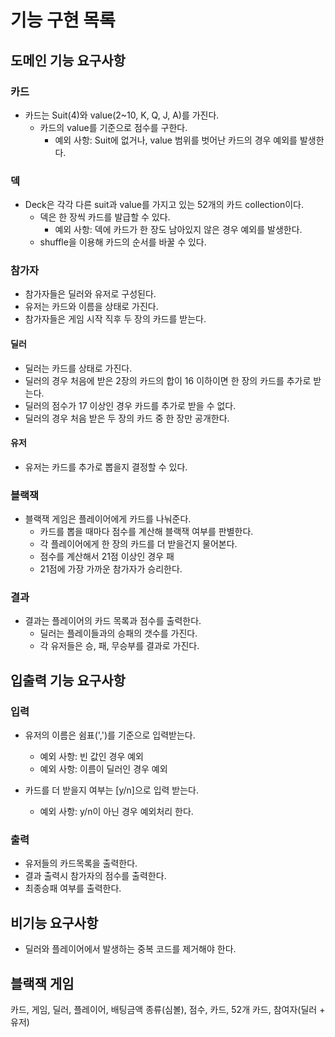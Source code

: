 # 기능 구현 목록

## 도메인 기능 요구사항

### 카드

- 카드는 Suit(4)와 value(2~10, K, Q, J, A)를 가진다.
    - 카드의 value를 기준으로 점수를 구한다.
        - 예외 사항: Suit에 없거나, value 범위를 벗어난 카드의 경우 예외를 발생한다.

### 덱

- Deck은 각각 다른 suit과 value를 가지고 있는 52개의 카드 collection이다.
    - 덱은 한 장씩 카드를 발급할 수 있다.
        - 예외 사항: 덱에 카드가 한 장도 남아있지 않은 경우 예외를 발생한다.
    - shuffle을 이용해 카드의 순서를 바꿀 수 있다.

### 참가자

- 참가자들은 딜러와 유저로 구성된다.
- 유저는 카드와 이름을 상태로 가진다.
- 참가자들은 게임 시작 직후 두 장의 카드를 받는다.

#### 딜러

- 딜러는 카드를 상태로 가진다.
- 딜러의 경우 처음에 받은 2장의 카드의 합이 16 이하이면 한 장의 카드를 추가로 받는다.
- 딜러의 점수가 17 이상인 경우 카드를 추가로 받을 수 없다.
- 딜러의 경우 처음 받은 두 장의 카드 중 한 장만 공개한다.

#### 유저

- 유저는 카드를 추가로 뽑을지 결정할 수 있다.

### 블랙잭

- 블랙잭 게임은 플레이어에게 카드를 나눠준다.
    - 카드를 뽑을 때마다 점수를 계산해 블랙잭 여부를 판별한다.
    - 각 플레이어에게 한 장의 카드를 더 받을건지 물어본다.
    - 점수를 계산해서 21점 이상인 경우 패
    - 21점에 가장 가까운 참가자가 승리한다.

### 결과

- 결과는 플레이어의 카드 목록과 점수를 출력한다.
    - 딜러는 플레이들과의 승패의 갯수를 가진다.
    - 각 유저들은 승, 패, 무승부를 결과로 가진다.

## 입출력 기능 요구사항

### 입력

- 유저의 이름은 쉼표(',')를 기준으로 입력받는다.
    - 예외 사항: 빈 값인 경우 예외
    - 예외 사항: 이름이 딜러인 경우 예외

- 카드를 더 받을지 여부는 [y/n]으로 입력 받는다.
    - 예외 사항: y/n이 아닌 경우 예외처리 한다.

### 출력

- 유저들의 카드목록을 출력한다.
- 결과 출력시 참가자의 점수를 출력한다.
- 최종승패 여부를 출력한다.

## 비기능 요구사항

- 딜러와 플레이어에서 발생하는 중복 코드를 제거해야 한다.

## 블랙잭 게임

카드, 게임, 딜러, 플레이어, 배팅금액 종류(심볼), 점수, 카드, 52개 카드, 참여자(딜러 + 유저)
